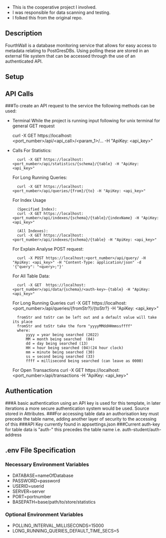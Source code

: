 - This is the cooperative project I involved. 
- I was responsible for data scanning and testing. 
- I folked this from the original repo.



## Description
FourthWall is a database monitoring service that allows for easy access to metadata 
relating to PostGresDBs. Using polling these are stored in an external file system 
that can be accessed through the use of an authenticated API. 

## Setup


## API Calls
###To create an API request to the service the following methods can be used:
- Terminal
    While the project is running input following for unix terminal for general GET request
    
    curl -X GET https://localhost:<port_number>/api/<api_call>/<param_1>/... -H "ApiKey: <api_key>"

- Calls
    For Statistics:
        
        curl -X GET https://localhost:<port_number>/api/statistics/{schema}/{table} -H "ApiKey: <api_key>"
   
    For Long Running Queries:
        
        curl -X GET https://localhost:<port_number>/api/queries/{from}/{to} -H "ApiKey: <api_key>"
   
    For Index Usage 
        
        (Specified Index):
        curl -X GET https://localhost:<port_number>/api/indexes/{schema}/{table}/{indexName} -H "ApiKey: <api_key>"
        
        (All Indexes):
        curl -X GET https://localhost:<port_number>/api/indexes/{schema}/{table} -H "ApiKey: <api_key>"
    
    For Explain Analyse POST request:
        
        curl -X POST https://localhost:<port_number>/api/query/ -H "ApiKey: <api_key>" -H "Content-Type: application/json" -d '{"query": "<query>;"}'
    
    For All Table Data:
        
        curl -X GET  https://localhost:<port_number>/api/data/{schema}/<auth-key>-{table} -H "ApiKey: <api_key>"
    
    For Long Running Queries
        curl -X GET https://localhost:<port_number>/api/queries/{fromStr?}/{toStr?} -H "ApiKey: <api_key>"
        
        fromStr and toStr can be left out and a default value will take its place
        fromStr and toStr take the form "yyyyMMddHHmmssffff" 
        where:
            yyyy = year being searched (2022)
            MM = month being searched  (04)
            dd = day being searched (13)
            HH = hour being searched (04)(24 hour clock)
            mm = minute being searched (30)
            ss = second being searched (33)
            ffff = millisecond being searched (can leave as 0000)
    
    For Open Transactions
        curl -X GET https://localhost:<port_number>/api/transactions -H "ApiKey: <api_key>"
        

## Authentication
###A basic authentication using an API key is used for this template, in later iterations a more secure authentication system would be used. Source stored in Attributes.
###For accessing table data an authorisation key must precede the table name, adding another layer of security to the accessing of this 
###API Key currently found in appsettings.json
###Current auth-key for table data is "auth-" this precedes the table name i.e. auth-student/auth-address

## .env File Specification

### Necessary Environment Variables
- DATABASE=nameOfDatabase 
- PASSWORD=password
- USERID=userid
- SERVER=server
- PORT=portnumber
- BASEPATH=base/path/to/store/statistics

### Optional Environment Variables
- POLLING_INTERVAL_MILLISECONDS=15000
- LONG_RUNNING_QUERIES_DEFAULT_TIME_SECS=5


